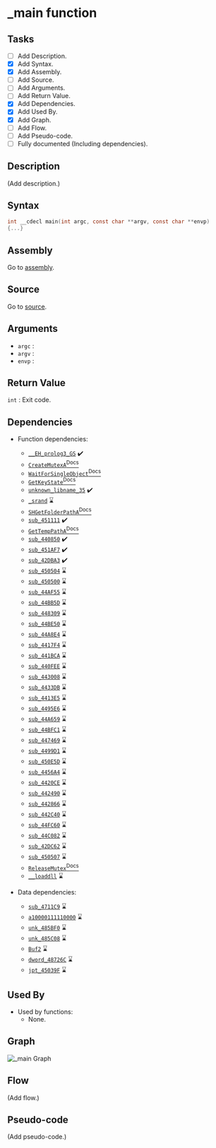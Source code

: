 # \_main function

## Tasks

- [ ] Add Description.
- [X] Add Syntax.
- [X] Add Assembly.
- [ ] Add Source.
- [ ] Add Arguments.
- [ ] Add Return Value.
- [X] Add Dependencies.
- [X] Add Used By.
- [X] Add Graph.
- [ ] Add Flow.
- [ ] Add Pseudo-code.
- [ ] Fully documented (Including dependencies).

## Description

(Add description.)

## Syntax

```c
int __cdecl main(int argc, const char **argv, const char **envp)
{...}
```

## Assembly

Go to [assembly](../asm/_main.asm).

## Source

Go to [source](../cc/_main.cc).

## Arguments

* `argc` : 
* `argv` : 
* `envp` : 

## Return Value

`int` : Exit code.

## Dependencies

* Function dependencies:
  * [`__EH_prolog3_GS`](__EH_prolog3_GS.md) ✔️
  * [`CreateMutexA`<sup>Docs</sup>](https://docs.microsoft.com/en-us/windows/win32/api/synchapi/nf-synchapi-createmutexa)
  * [`WaitForSingleObject`<sup>Docs</sup>](https://docs.microsoft.com/en-us/windows/win32/api/synchapi/nf-synchapi-waitforsingleobject)
  * [`GetKeyState`<sup>Docs</sup>](https://docs.microsoft.com/en-us/windows/win32/api/winuser/nf-winuser-getkeystate)
  * [`unknown_libname_35`](unknown_libname_35.md) ✔️
  * [`_srand`](_srand.md) ⌛
  * [`SHGetFolderPathA`<sup>Docs</sup>](https://docs.microsoft.com/en-us/windows/win32/api/shlobj_core/nf-shlobj_core-shgetfolderpatha)
  * [`sub_451111`](sub_451111.md) ✔️
  * [`GetTempPathA`<sup>Docs</sup>](https://docs.microsoft.com/en-us/windows/win32/api/fileapi/nf-fileapi-gettemppatha)
  * [`sub_440850`](sub_440850.md) ✔️
  * [`sub_451AF7`](sub_451AF7.md) ✔️
  * [`sub_42DBA3`](sub_42DBA3.md) ✔️
  * [`sub_450504`](sub_450504.md) ⌛
  * [`sub_450500`](sub_450500.md) ⌛
  * [`sub_44AF55`](sub_44AF55.md) ⌛
  * [`sub_44BB5D`](sub_44BB5D.md) ⌛
  * [`sub_448309`](sub_448309.md) ⌛
  * [`sub_44BE50`](sub_44BE50.md) ⌛
  * [`sub_44A8E4`](sub_44A8E4.md) ⌛
  * [`sub_4417F4`](sub_4417F4.md) ⌛
  * [`sub_441BCA`](sub_441BCA.md) ⌛
  * [`sub_440FEE`](sub_440FEE.md) ⌛
  * [`sub_443008`](sub_443008.md) ⌛
  * [`sub_4433DB`](sub_4433DB.md) ⌛
  * [`sub_4413E5`](sub_4413E5.md) ⌛
  * [`sub_4495E6`](sub_4495E6.md) ⌛
  * [`sub_44A659`](sub_44A659.md) ⌛
  * [`sub_44BFC1`](sub_44BFC1.md) ⌛
  * [`sub_447469`](sub_447469.md) ⌛
  * [`sub_4499D1`](sub_4499D1.md) ⌛
  * [`sub_450E5D`](sub_450E5D.md) ⌛
  * [`sub_4456A4`](sub_4456A4.md) ⌛
  * [`sub_4420CE`](sub_4420CE.md) ⌛
  * [`sub_442490`](sub_442490.md) ⌛
  * [`sub_442866`](sub_442866.md) ⌛
  * [`sub_442C40`](sub_442C40.md) ⌛
  * [`sub_44FC60`](sub_44FC60.md) ⌛
  * [`sub_44C082`](sub_44C082.md) ⌛
  * [`sub_42DC62`](sub_42DC62.md) ⌛
  * [`sub_450507`](sub_450507.md) ⌛
  * [`ReleaseMutex`<sup>Docs</sup>](https://docs.microsoft.com/en-us/windows/win32/api/synchapi/nf-synchapi-releasemutex)
  * [`__loaddll`](__loaddll.md) ⌛


* Data dependencies:
  * [`sub_4711C9`](sub_4711C9.md) ⌛
  * [`a10000111110000`](a10000111110000.md) ⌛
  * [`unk_485BF0`](unk_485BF0.md) ⌛
  * [`unk_485C08`](unk_485C08.md) ⌛
  * [`Buf2`](Buf2.md) ⌛
  * [`dword_48726C`](dword_48726C.md) ⌛
  * [`jpt_45039F`](jpt_45039F.md) ⌛

## Used By

* Used by functions:
  * None.

## Graph

![\_main Graph](../svg/_main.svg "_main Graph")

## Flow

(Add flow.)

## Pseudo-code

(Add pseudo-code.)
